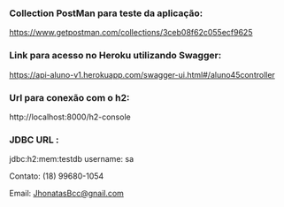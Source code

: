 ### Collection PostMan para teste da aplicação:

https://www.getpostman.com/collections/3ceb08f62c055ecf9625

### Link para acesso no Heroku utilizando Swagger: 

https://api-aluno-v1.herokuapp.com/swagger-ui.html#/aluno45controller

### Url para conexão com o h2:

http://localhost:8000/h2-console

### JDBC URL : 

jdbc:h2:mem:testdb username: sa


Contato: (18) 99680-1054 

Email: JhonatasBcc@gnail.com
